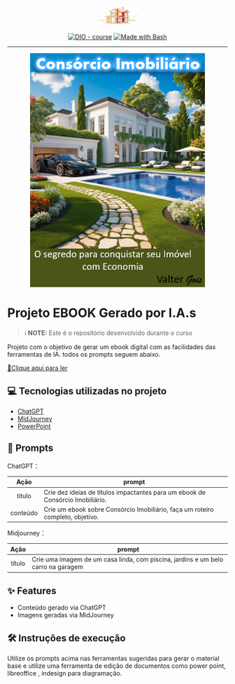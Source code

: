 <p align="center">
    <img width="100" src=".github/assets/banner.png">
</p>


<p align="center">
<a href="https://dio.me/"><img src="https://img.shields.io/badge/DIO-Course-28DA77?logo=youtube" alt="DIO - course"></a>
<a href="https://www.gnu.org/software/bash/" title="Go to Bash homepage"><img src="https://img.shields.io/badge/Prompt-Project-blue?logo=gnu-bash&amp;logoColor=white" alt="Made with Bash"></a></p>

-------


<p align="center">
<img 
    src="./assets/cover.png"
    width="400"  
/>
</p>

# Projeto EBOOK Gerado por I.A.s


 > ℹ️ **NOTE:** Este é o repositório desenvolvido durante o curso

Projeto com o objetivo de gerar um ebook digital com as facilidades das ferramentas de IA. todos os prompts
seguem abaixo.

<a href="https://github.com/Valter225/prompts-recipe-to-create-a-ebook/blob/main/.github/assets/Ebook%20Consorcio%20Imobiliario.pdf" title="View PDF now"> 📕Clique aqui para ler</a>

## 💻 Tecnologias utilizadas no projeto

- [ChatGPT](https://chat.openai.com/) 
- [MidJourney](https://www.midjourney.com/app/)
- [PowerPoint](https://www.microsoft.com/en/microsoft-365/powerpoint)

## 🧠 Prompts


ChatGPT：

|   Ação   | prompt                                                                                                                                                                                                                                                                         |
| :------: | ------------------------------------------------------------------------------------------------------------------------------------------------------------------------------------------------------------------------------------------------------------------------------ |
|  título  | Crie dez ideias de títulos impactantes para um ebook de Consórcio Imobiliário. |
| conteúdo | Crie um ebook sobre Consórcio Imobiliário, faça um roteiro completo, objetivo. |


Midjourney：

|  Ação  | prompt                                                                                 |
| :----: | -------------------------------------------------------------------------------------- |
| título | Crie uma imagem de um casa linda, com piscina, jardins e um belo carro na garagem      |

## ✨ Features

- Conteúdo gerado via ChatGPT
- Imagens geradas via MidJourney

## 🛠️ Instruções de execução

Utilize os prompts acima nas ferramentas sugeridas para gerar o material base e utilize uma ferramenta de edição de documentos como power point, libreoffice , indesign para diagramação.

